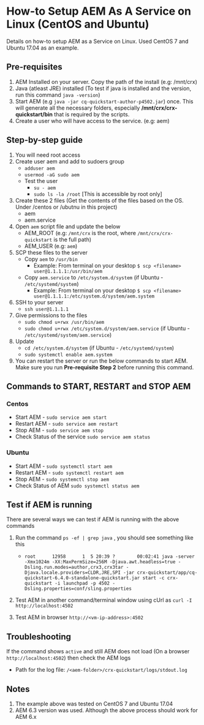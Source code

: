 # How-to Setup AEM As A Service on Linux (CentOS and Ubuntu)
Details on how-to setup AEM as a Service on Linux. Used CentOS 7 and Ubuntu 17.04 as an example.

## Pre-requisites
1. AEM Installed on your server. Copy the path of the install (e.g: /mnt/crx)
2. Java (atleast JRE) installed (To test if java is installed and the version, run this command `java -version`) 
3. Start AEM (e.g `java -jar cq-quickstart-author-p4502.jar`) once. This will generate all the necessary folders, especially **/mnt/crx/crx-quickstart/bin** that is required by the scripts.
4. Create a user who will have access to the service. (e.g: aem)

## Step-by-step guide
1. You will need root access
2. Create user aem and add to sudoers group
   * `adduser aem`   
   * `usermod -aG sudo aem`   
   * Test the user 
     * `su - aem`   
     * `sudo ls -la /root` [This is accessible by root only]
2. Create these 2 files (Get the contents of the files based on the OS. Under /centos or /ubutnu in this project)
   * aem
   * aem.service
3. Open `aem` script file and update the below
   * AEM_ROOT (e.g: `/mnt/crx` is the root, where `/mnt/crx/crx-quickstart` is the full path)
   * AEM_USER (e.g: `aem`) 
4. SCP these files to the server
   * Copy `aem` to `/usr/bin`
     * Example: From terminal on your desktop `$ scp <filename> user@1.1.1.1:/usr/bin/aem`
   * Copy `aem.service` to `/etc/system.d/system` (if Ubuntu - `/etc/systemd/system`)
     * Example: From terminal on your desktop `$ scp <filename> user@1.1.1.1:/etc/system.d/system/aem.system`
5. SSH to your server
   * `ssh user@1.1.1.1`
6. Give permissions to the files
   * `sudo chmod u+rwx /usr/bin/aem`
   * `sudo chmod u+rwx /etc/system.d/system/aem.service` (if Ubuntu - `/etc/systemd/system/aem.service`)
7. Update 
   * `cd /etc/system.d/system` (if Ubuntu - `/etc/systemd/system`)
   * `sudo systemctl enable aem.system`
8. You can restart the server or run the below commands to start AEM. Make sure you run **Pre-requisite Step 2** before running this command.

## Commands to START, RESTART and STOP AEM
### Centos
* Start AEM - `sudo service aem start`
* Restart AEM - `sudo service aem restart`
* Stop AEM - `sudo service aem stop`
* Check Status of the service `sudo service aem status`

### Ubuntu
* Start AEM - `sudo systemctl start aem`
* Restart AEM - `sudo systemctl restart aem`
* Stop AEM - `sudo systemctl stop aem`
* Check Status of AEM `sudo systemctl status aem`

## Test if AEM is running
There are several ways we can test if AEM is running with the above commands
1. Run the command `ps -ef | grep java` , you should see something like this
   * `root      12958      1  5 20:39 ?        00:02:41 java -server -Xmx1024m -XX:MaxPermSize=256M -Djava.awt.headless=true -Dsling.run.modes=author,crx3,crx3tar -Djava.locale.providers=CLDR,JRE,SPI -jar crx-quickstart/app/cq-quickstart-6.4.0-standalone-quickstart.jar start -c crx-quickstart -i launchpad -p 4502 -Dsling.properties=conf/sling.properties
`
2. Test AEM in another command/terminal window using cUrl as `curl -I http://localhost:4502`

3. Test AEM in browser `http://<vm-ip-address>:4502` 

## Troubleshooting
If the command shows `active` and still AEM does not load (On a browser `http://localhost:4502`) then check the AEM logs
* Path for the log file: `/<aem-folder>/crx-quickstart/logs/stdout.log` 

## Notes
1. The example above was tested on CentOS 7 and Ubuntu 17.04
2. AEM 6.3 version was used. Although the above process should work for AEM 6.x
